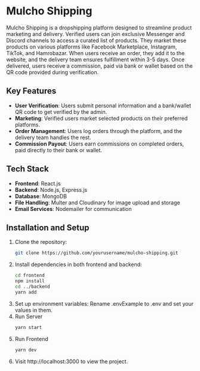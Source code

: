 # Mulcho Shipping

Mulcho Shipping is a dropshipping platform designed to streamline product marketing and delivery. Verified users can join exclusive Messenger and Discord channels to access a curated list of products. They market these products on various platforms like Facebook Marketplace, Instagram, TikTok, and Hamrobazar. When users receive an order, they add it to the website, and the delivery team ensures fulfillment within 3-5 days. Once delivered, users receive a commission, paid via bank or wallet based on the QR code provided during verification.

## Key Features
- **User Verification**: Users submit personal information and a bank/wallet QR code to get verified by the admin.
- **Marketing**: Verified users market selected products on their preferred platforms.
- **Order Management**: Users log orders through the platform, and the delivery team handles the rest.
- **Commission Payout**: Users earn commissions on completed orders, paid directly to their bank or wallet.

## Tech Stack
- **Frontend**: React.js
- **Backend**: Node.js, Express.js
- **Database**: MongoDB
- **File Handling**: Multer and Cloudinary for image upload and storage
- **Email Services**: Nodemailer for communication

## Installation and Setup

1. Clone the repository:
   ```bash
   git clone https://github.com/yourusername/mulcho-shipping.git
2. Install dependencies in both frontend and backend:
    ```bash
    cd frontend
    npm install
    cd ../backend
    yarn add
3. Set up environment variables:
  Rename .envExample to .env and set your values in them.
4. Run Server
   ```bash
   yarn start
5. Run Frontend
   ```bash
   yarn dev
6. Visit http://localhost:3000 to view the project.

